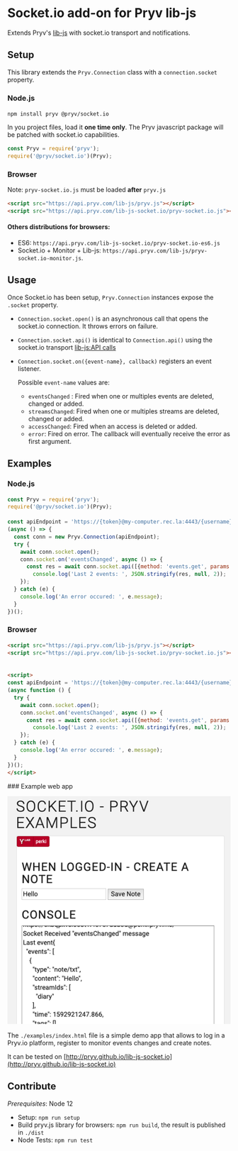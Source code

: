 # Socket.io add-on for Pryv lib-js

Extends Pryv's [lib-js](https://github.com/pryv/lib-js) with socket.io transport and notifications.

## Setup

This library extends the `Pryv.Connection` class with a `connection.socket` property.

### Node.js

`npm install pryv @pryv/socket.io`

In you project files, load it **one time only**. The Pryv javascript package will be patched with socket.io capabilities.

```javascript
const Pryv = require('pryv');
require('@pryv/socket.io')(Pryv);
```

### Browser

Note: `pryv-socket.io.js` must be loaded **after** `pryv.js`


```html
<script src="https://api.pryv.com/lib-js/pryv.js"></script>
<script src="https://api.pryv.com/lib-js-socket.io/pryv-socket.io.js"></script>
```

#### Others distributions for browsers:

- ES6: `https://api.pryv.com/lib-js-socket.io/pryv-socket.io-es6.js` 
- Socket.io + Monitor + Lib-js: `https://api.pryv.com/lib-js/pryv-socket.io-monitor.js`. 


## Usage

Once Socket.io has been setup, `Pryv.Connection` instances expose the `.socket` property.

- `Connection.socket.open()` is an asynchronous call that opens the socket.io connection. It throws errors on failure.

- `Connection.socket.api()` is identical to `Connection.api()` using the socket.io transport [lib-js:API calls](https://github.com/pryv/lib-js#api-calls)

- `Connection.socket.on({event-name}, callback)` registers an event listener.

  Possible `event-name` values are:

  - `eventsChanged` :  Fired when one or multiples events are deleted, changed or added.
  - `streamsChanged`: Fired when one or multiples streams are deleted, changed or added.
  - `accessChanged`: Fired when an access is deleted or added.
  - `error`: Fired on error. The callback will eventually receive the error as first argument.

## Examples

### Node.js

```javascript
const Pryv = require('pryv');
require('@pryv/socket.io')(Pryv);

const apiEndpoint = 'https://{token}@my-computer.rec.la:4443/{username}/';
(async () => { 
  const conn = new Pryv.Connection(apiEndpoint);
  try {
    await conn.socket.open();
    conn.socket.on('eventsChanged', async () => {
      const res = await conn.socket.api([{method: 'events.get', params: {limit: 2}}]);
    	console.log('Last 2 events: ', JSON.stringify(res, null, 2));
    });
  } catch (e) {
    console.log('An error occured: ', e.message);
  }
})();
```

### Browser

```html
<script src="https://api.pryv.com/lib-js/pryv.js"></script>
<script src="https://api.pryv.com/lib-js-socket.io/pryv-socket.io.js"></script>


<script>
const apiEndpoint = 'https://{token}@my-computer.rec.la:4443/{username}/';
(async function () { 
  try {
    await conn.socket.open();
    conn.socket.on('eventsChanged', async () => {
      const res = await conn.socket.api([{method: 'events.get', params: {limit: 2}}]);
    	console.log('Last 2 events: ', JSON.stringify(res, null, 2));
    });
  } catch (e) {
    console.log('An error occured: ', e.message);
  }
})();
</script>
```

### Example web app

![ScreenShot](https://raw.githubusercontent.com/pryv/lib-js-socket.io/master/examples/screenshot.png?token=AAD5VZT6JTNCWXZMA5LGNDK7ASAW6)

The `./examples/index.html` file is a simple demo app that allows to log in a Pryv.io platform, register to monitor events changes and create notes. 

It can be tested on [http://pryv.github.io/lib-js-socket.io](http://pryv.github.io/lib-js-socket.io) 

## Contribute

*Prerequisites*: Node 12

- Setup: `npm run setup`
- Build pryv.js library for browsers: `npm run build`, the result is published in `./dist`
- Node Tests: `npm run test`

